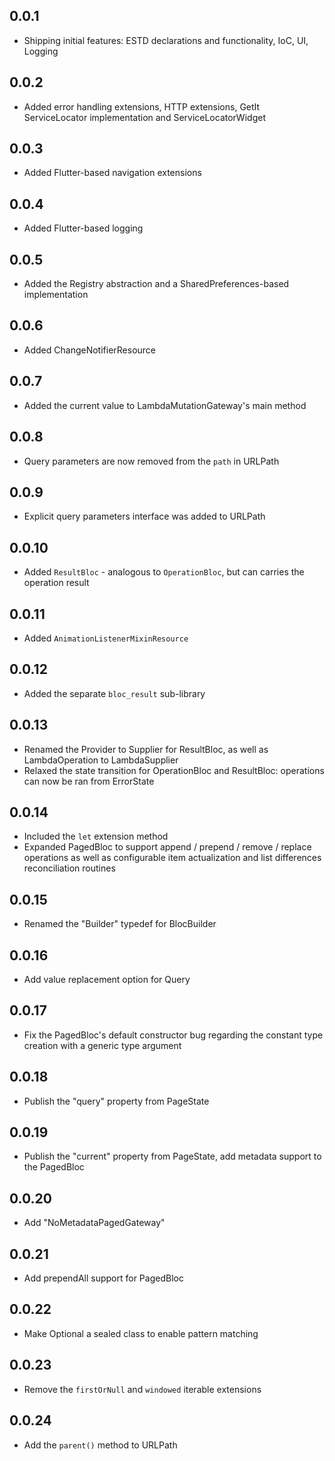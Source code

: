 ## 0.0.1

* Shipping initial features: ESTD declarations and functionality, IoC, UI, Logging

## 0.0.2

* Added error handling extensions, HTTP extensions, GetIt ServiceLocator implementation and ServiceLocatorWidget

## 0.0.3

* Added Flutter-based navigation extensions

## 0.0.4

* Added Flutter-based logging

## 0.0.5

* Added the Registry abstraction and a SharedPreferences-based implementation

## 0.0.6

* Added ChangeNotifierResource

## 0.0.7

* Added the current value to LambdaMutationGateway's main method

## 0.0.8

* Query parameters are now removed from the `path` in URLPath

## 0.0.9

* Explicit query parameters interface was added to URLPath

## 0.0.10

* Added `ResultBloc` - analogous to `OperationBloc`, but can carries the operation result

## 0.0.11

* Added `AnimationListenerMixinResource`

## 0.0.12

* Added the separate `bloc_result` sub-library

## 0.0.13

* Renamed the Provider to Supplier for ResultBloc, as well as LambdaOperation to LambdaSupplier
* Relaxed the state transition for OperationBloc and ResultBloc: operations can now be ran from ErrorState

## 0.0.14

* Included the `let` extension method
* Expanded PagedBloc to support append / prepend / remove / replace operations as well as configurable item actualization and list differences reconciliation routines

## 0.0.15

* Renamed the "Builder" typedef for BlocBuilder

## 0.0.16

* Add value replacement option for Query

## 0.0.17

* Fix the PagedBloc's default constructor bug regarding the constant type creation with a generic type argument

## 0.0.18

* Publish the "query" property from PageState

## 0.0.19

* Publish the "current" property from PageState, add metadata support to the PagedBloc

## 0.0.20

* Add "NoMetadataPagedGateway"

## 0.0.21

* Add prependAll support for PagedBloc

## 0.0.22

* Make Optional a sealed class to enable pattern matching

## 0.0.23

* Remove the `firstOrNull` and `windowed` iterable extensions

## 0.0.24

* Add the `parent()` method to URLPath
